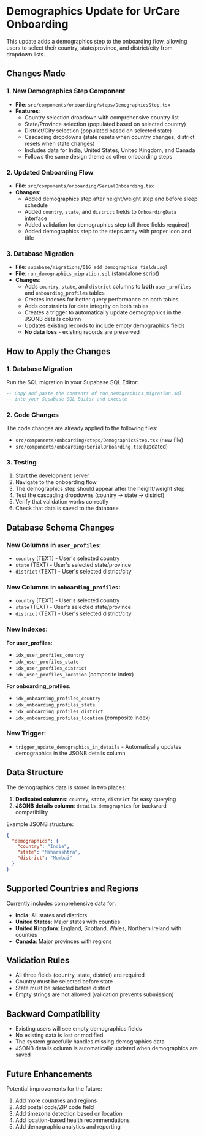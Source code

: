 # Demographics Update for UrCare Onboarding

This update adds a demographics step to the onboarding flow, allowing users to select their country, state/province, and district/city from dropdown lists.

## Changes Made

### 1. New Demographics Step Component
- **File**: `src/components/onboarding/steps/DemographicsStep.tsx`
- **Features**:
  - Country selection dropdown with comprehensive country list
  - State/Province selection (populated based on selected country)
  - District/City selection (populated based on selected state)
  - Cascading dropdowns (state resets when country changes, district resets when state changes)
  - Includes data for India, United States, United Kingdom, and Canada
  - Follows the same design theme as other onboarding steps

### 2. Updated Onboarding Flow
- **File**: `src/components/onboarding/SerialOnboarding.tsx`
- **Changes**:
  - Added demographics step after height/weight step and before sleep schedule
  - Added `country`, `state`, and `district` fields to `OnboardingData` interface
  - Added validation for demographics step (all three fields required)
  - Added demographics step to the steps array with proper icon and title

### 3. Database Migration
- **File**: `supabase/migrations/016_add_demographics_fields.sql`
- **File**: `run_demographics_migration.sql` (standalone script)
- **Changes**:
  - Adds `country`, `state`, and `district` columns to **both** `user_profiles` and `onboarding_profiles` tables
  - Creates indexes for better query performance on both tables
  - Adds constraints for data integrity on both tables
  - Creates a trigger to automatically update demographics in the JSONB details column
  - Updates existing records to include empty demographics fields
  - **No data loss** - existing records are preserved

## How to Apply the Changes

### 1. Database Migration
Run the SQL migration in your Supabase SQL Editor:
```sql
-- Copy and paste the contents of run_demographics_migration.sql
-- into your Supabase SQL Editor and execute
```

### 2. Code Changes
The code changes are already applied to the following files:
- `src/components/onboarding/steps/DemographicsStep.tsx` (new file)
- `src/components/onboarding/SerialOnboarding.tsx` (updated)

### 3. Testing
1. Start the development server
2. Navigate to the onboarding flow
3. The demographics step should appear after the height/weight step
4. Test the cascading dropdowns (country → state → district)
5. Verify that validation works correctly
6. Check that data is saved to the database

## Database Schema Changes

### New Columns in `user_profiles`:
- `country` (TEXT) - User's selected country
- `state` (TEXT) - User's selected state/province  
- `district` (TEXT) - User's selected district/city

### New Columns in `onboarding_profiles`:
- `country` (TEXT) - User's selected country
- `state` (TEXT) - User's selected state/province  
- `district` (TEXT) - User's selected district/city

### New Indexes:
**For user_profiles:**
- `idx_user_profiles_country`
- `idx_user_profiles_state`
- `idx_user_profiles_district`
- `idx_user_profiles_location` (composite index)

**For onboarding_profiles:**
- `idx_onboarding_profiles_country`
- `idx_onboarding_profiles_state`
- `idx_onboarding_profiles_district`
- `idx_onboarding_profiles_location` (composite index)

### New Trigger:
- `trigger_update_demographics_in_details` - Automatically updates demographics in the JSONB details column

## Data Structure

The demographics data is stored in two places:
1. **Dedicated columns**: `country`, `state`, `district` for easy querying
2. **JSONB details column**: `details.demographics` for backward compatibility

Example JSONB structure:
```json
{
  "demographics": {
    "country": "India",
    "state": "Maharashtra", 
    "district": "Mumbai"
  }
}
```

## Supported Countries and Regions

Currently includes comprehensive data for:
- **India**: All states and districts
- **United States**: Major states with counties
- **United Kingdom**: England, Scotland, Wales, Northern Ireland with counties
- **Canada**: Major provinces with regions

## Validation Rules

- All three fields (country, state, district) are required
- Country must be selected before state
- State must be selected before district
- Empty strings are not allowed (validation prevents submission)

## Backward Compatibility

- Existing users will see empty demographics fields
- No existing data is lost or modified
- The system gracefully handles missing demographics data
- JSONB details column is automatically updated when demographics are saved

## Future Enhancements

Potential improvements for the future:
1. Add more countries and regions
2. Add postal code/ZIP code field
3. Add timezone detection based on location
4. Add location-based health recommendations
5. Add demographic analytics and reporting

